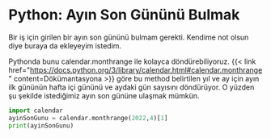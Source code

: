 # Python: Ayın Son Gününü Bulmak

Bir iş için girilen bir ayın son gününü bulmam gerekti. Kendime not olsun diye buraya da ekleyeyim istedim.
<!--more-->

Pythonda bunu calendar.monthrange ile kolayca döndürebiliyoruz. {{< link href="https://docs.python.org/3/library/calendar.html#calendar.monthrange" content=Dökümantasyona >}} göre bu method belirtilen yıl ve ay için ayın ilk
gününün hafta içi gününü ve aydaki gün sayısını döndürüyor. O yüzden şu şekilde istediğimiz ayın son gününe ulaşmak mümkün.

```Python
import calendar
ayinSonGunu = calendar.monthrange(2022,4)[1]
print(ayinSonGunu)
```


